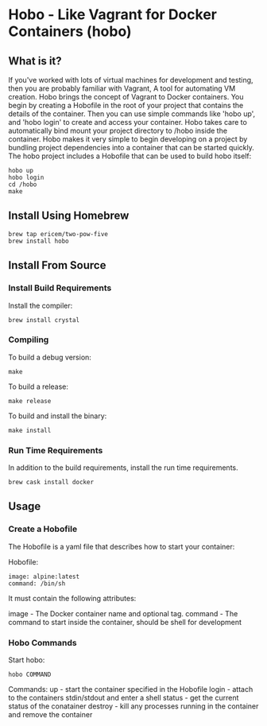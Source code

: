 # Hobo - Like Vagrant for Docker Containers (hobo)

## What is it?

If you've worked with lots of virtual machines for development and testing, then you are probably familiar with Vagrant, A tool for automating VM creation. Hobo brings the concept of Vagrant to Docker containers. You begin by creating a Hobofile in the root of your project that contains the details of the container. Then you can use simple commands like 'hobo up', and 'hobo login' to create and access your container. Hobo takes care to automatically bind mount your project directory to /hobo inside the container. Hobo makes it very simple to begin developing on a project by bundling project dependencies into a container that can be started quickly. The hobo project includes a Hobofile that can be used to build hobo itself:

```
hobo up
hobo login
cd /hobo
make
```


## Install Using Homebrew

```
brew tap ericem/two-pow-five
brew install hobo
```

## Install From Source

### Install Build Requirements

Install the compiler:

```
brew install crystal
```

### Compiling

To build a debug version:

```
make
```

To build a release:

```
make release
```

To build and install the binary:
```
make install
```

### Run Time Requirements

In addition to the build requirements, install the run time requirements.


```
brew cask install docker
```

## Usage

### Create a Hobofile

The Hobofile is a yaml file that describes how to start your container:

Hobofile:
```
image: alpine:latest
command: /bin/sh
```

It must contain the following attributes:

image   - The Docker container name and optional tag.
command - The command to start inside the container, should be shell for development

### Hobo Commands

Start hobo:

```
hobo COMMAND
```

Commands:
up      - start the container specified in the Hobofile
login   - attach to the containers stdin/stdout and enter a shell
status  - get the current status of the conatainer
destroy - kill any processes running in the container and remove the container


